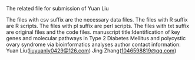 The related file for submission of Yuan Liu

The files with csv suffix are the necessary data files.
The files with R suffix are R scripts.
The files with pl suffix are perl scripts.
The files with txt suffix are original files and the code files.
manuscript title:Identification of key genes and molecular pathways in Type 2 Diabetes Mellitus and polycystic ovary syndrome via bioinformatics analyses
author contact information: Yuan Liu(liuyuanly0429@126.com) Jing Zhang(1046598819@qq.com)
